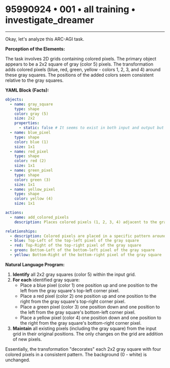 # 95990924 • 001 • all training • investigate_dreamer

---
Okay, let's analyze this ARC-AGI task.

**Perception of the Elements:**

The task involves 2D grids containing colored pixels. The primary object appears to be a 2x2 square of gray (color 5) pixels. The transformation adds colored pixels (blue, red, green, yellow - colors 1, 2, 3, and 4) around these gray squares. The positions of the added colors seem consistent relative to the gray squares.

**YAML Block (Facts):**



```yaml
objects:
  - name: gray_square
    type: shape
    color: gray (5)
    size: 2x2
    properties:
      - static: false # It seems to exist in both input and output but can have adjacent colored pixels.
  - name: blue_pixel
    type: shape
    color: blue (1)
    size: 1x1
  - name: red_pixel
    type: shape
    color: red (2)
    size: 1x1
  - name: green_pixel
    type: shape
    color: green (3)
    size: 1x1
  - name: yellow_pixel
    type: shape
    color: yellow (4)
    size: 1x1

actions:
  - name: add_colored_pixels
    description: Places colored pixels (1, 2, 3, 4) adjacent to the gray squares.

relationships:
  - description: Colored pixels are placed in a specific pattern around each gray square.
  - blue: Top-Left of the top-left pixel of the gray square
  - red: Top-Right of the top-right pixel of the gray square
  - green: Bottom-Left of the bottom-left pixel of the gray square
  - yellow: Bottom-Right of the bottom-right pixel of the gray square
```



**Natural Language Program:**

1.  **Identify** all 2x2 gray squares (color 5) within the input grid.
2.  **For each** identified gray square:
    *   Place a blue pixel (color 1) one position up and one position to the left from the gray square's top-left corner pixel.
    *   Place a red pixel (color 2) one position up and one position to the right from the gray square's top-right corner pixel.
    *   Place a green pixel (color 3) one position down and one position to the left from the gray square's bottom-left corner pixel.
    *   Place a yellow pixel (color 4) one position down and one position to the right from the gray square's bottom-right corner pixel.
3.  **Maintain** all existing pixels (including the gray square) from the input grid in their original positions. The only changes on the grid are addition of new pixels.

Essentially, the transformation "decorates" each 2x2 gray square with four colored pixels in a consistent pattern. The background (0 - white) is unchanged.

